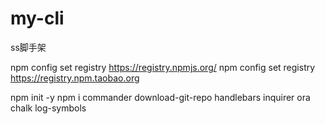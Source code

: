 <!--
 * @Description: In User Settings Edit
 * @Author: your name
 * @Date: 2019-09-06 17:12:37
 * @LastEditTime: 2019-09-06 21:32:42
 * @LastEditors: Please set LastEditors
 -->
# my-cli
ss脚手架

npm config set registry https://registry.npmjs.org/
npm config set registry https://registry.npm.taobao.org

npm init -y
npm i commander download-git-repo handlebars inquirer ora chalk log-symbols
